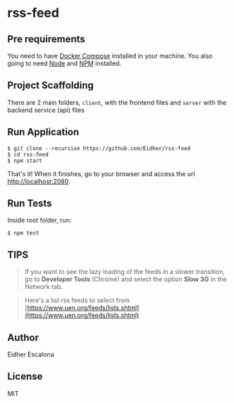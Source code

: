 # rss-feed

## Pre requirements

You need to have [Docker Compose](https://docs.docker.com/compose/install/) installed in your machine. You also going to need [Node](https://nodejs.org/en/download/) and [NPM](https://www.npmjs.com/get-npm) installed.

## Project Scaffolding

There are 2 main folders, `client`, with the frontend files and `server` with the backend service (api) files

## Run Application

```shell
$ git clone --recursive https://github.com/Eidher/rss-feed
$ cd rss-feed
$ npm start
```

That's it! When it finishes, go to your browser and access the url [http://localhost:2080](http://localhost:2080).

## Run Tests

Inside root folder, run:

```shell
$ npm test
```

## TIPS

> If you want to see the lazy loading of the feeds in a slower transition, go to **Developer Tools** (Chrome) and select the option **Slow 3G** in the Network tab.

> Here's a list rss feeds to select from [https://www.uen.org/feeds/lists.shtml](https://www.uen.org/feeds/lists.shtml)

## Author

Eidher Escalona

## License
MIT
